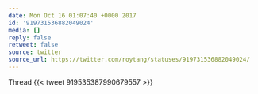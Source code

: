```yaml
---
date: Mon Oct 16 01:07:40 +0000 2017
id: '919731536882049024'
media: []
reply: false
retweet: false
source: twitter
source_url: https://twitter.com/roytang/statuses/919731536882049024/
---
```


Thread {{< tweet 919535387990679557 >}}